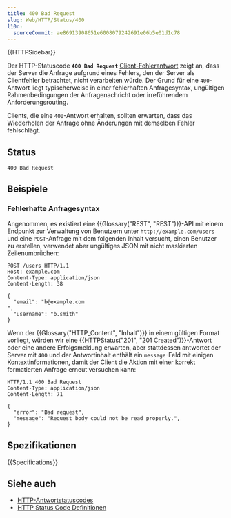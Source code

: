 ```yaml
---
title: 400 Bad Request
slug: Web/HTTP/Status/400
l10n:
  sourceCommit: ae86913908651e6008079242691e06b5e01d1c78
---
```


{{HTTPSidebar}}

Der HTTP-Statuscode **`400 Bad Request`** [Client-Fehlerantwort](/de/docs/Web/HTTP/Status#client_error_responses) zeigt an, dass der Server die Anfrage aufgrund eines Fehlers, den der Server als Clientfehler betrachtet, nicht verarbeiten würde. Der Grund für eine `400`-Antwort liegt typischerweise in einer fehlerhaften Anfragesyntax, ungültigen Rahmenbedingungen der Anfragenachricht oder irreführendem Anforderungsrouting.

Clients, die eine `400`-Antwort erhalten, sollten erwarten, dass das Wiederholen der Anfrage ohne Änderungen mit demselben Fehler fehlschlägt.

## Status

```http
400 Bad Request
```

## Beispiele

### Fehlerhafte Anfragesyntax

Angenommen, es existiert eine {{Glossary("REST", "REST")}}-API mit einem Endpunkt zur Verwaltung von Benutzern unter `http://example.com/users` und eine `POST`-Anfrage mit dem folgenden Inhalt versucht, einen Benutzer zu erstellen, verwendet aber ungültiges JSON mit nicht maskierten Zeilenumbrüchen:

```http
POST /users HTTP/1.1
Host: example.com
Content-Type: application/json
Content-Length: 38

{
  "email": "b@example.com
",
  "username": "b.smith"
}
```

Wenn der {{Glossary("HTTP_Content", "Inhalt")}} in einem gültigen Format vorliegt, würden wir eine {{HTTPStatus("201", "201 Created")}}-Antwort oder eine andere Erfolgsmeldung erwarten, aber stattdessen antwortet der Server mit `400` und der Antwortinhalt enthält ein `message`-Feld mit einigen Kontextinformationen, damit der Client die Aktion mit einer korrekt formatierten Anfrage erneut versuchen kann:

```http
HTTP/1.1 400 Bad Request
Content-Type: application/json
Content-Length: 71

{
  "error": "Bad request",
  "message": "Request body could not be read properly.",
}
```

## Spezifikationen

{{Specifications}}

## Siehe auch

- [HTTP-Antwortstatuscodes](/de/docs/Web/HTTP/Status)
- [HTTP Status Code Definitionen](https://httpwg.org/specs/rfc9110.html#status.400)
